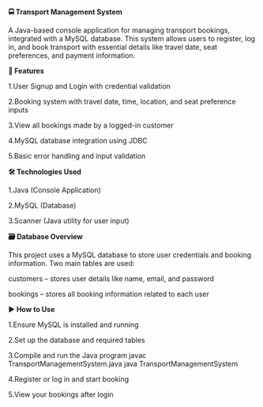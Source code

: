 **🚍 Transport Management System**

A Java-based console application for managing transport bookings, integrated with a MySQL database. This system allows users to register, log in, and book transport with essential details like travel date, seat preferences, and payment information.

**📌 Features**

1.User Signup and Login with credential validation

2.Booking system with travel date, time, location, and seat preference inputs

3.View all bookings made by a logged-in customer

4.MySQL database integration using JDBC

5.Basic error handling and input validation

**🛠️ Technologies Used**

1.Java (Console Application)

2.MySQL (Database)

3.Scanner (Java utility for user input)

**🗃️ Database Overview**

This project uses a MySQL database to store user credentials and booking information. Two main tables are used:

customers – stores user details like name, email, and password

bookings – stores all booking information related to each user

**▶️ How to Use**

1.Ensure MySQL is installed and running

2.Set up the database and required tables

3.Compile and run the Java program
    javac TransportManagementSystem.java
    java TransportManagementSystem


4.Register or log in and start booking

5.View your bookings after login

